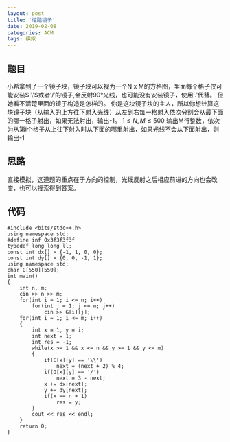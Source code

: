 ```yaml
---
layout: post
title: '炫酷镜子'
date: 2019-02-08
categories: ACM
tags: 模拟
---
```

## 题目
小希拿到了一个镜子块，镜子块可以视为一个N x M的方格图，里面每个格子仅可能安装$'\'$或者$'/'$的镜子,会反射$90°$光线，也可能没有安装镜子，使用$'.'$代替。
但她看不清楚里面的镜子构造是怎样的。
你是这块镜子块的主人，所以你想计算这块镜子块（从输入的上方往下射入光线）从左到右每一格射入依次分别会从最下面的哪一格子射出，如果无法射出，输出-1。
$1≤N,M≤500$
输出M行整数，依次为从第i个格子从上往下射入时从下面的哪里射出，如果光线不会从下面射出，则输出-1
## 思路
直接模拟，这道题的重点在于方向的控制，光线反射之后相应前进的方向也会改变，也可以搜索得到答案。
## 代码
```clike
#include <bits/stdc++.h>
using namespace std;
#define inf 0x3f3f3f3f
typedef long long ll;
const int dx[] = {-1, 1, 0, 0}; 
const int dy[] = {0, 0, -1, 1};
using namespace std;
char G[550][550];
int main()
{
    int n, m;
    cin >> n >> m;
    for(int i = 1; i <= n; i++)
        for(int j = 1; j <= m; j++)
            cin >> G[i][j];
    for(int i = 1; i <= m; i++) 
    {
        int x = 1, y = i; 
        int next = 1; 
        int res = -1;
        while(x >= 1 && x <= n && y >= 1 && y <= m)
        {
            if(G[x][y] == '\\') 
                next = (next + 2) % 4;
            if(G[x][y] == '/') 
                next = 3 - next;
            x += dx[next];
            y += dy[next];
            if(x == n + 1) 
                res = y;
        }
        cout << res << endl;
    }
    return 0;
}
```